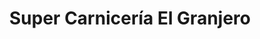 ---
title: "Super Carnicería El Granjero"
url: /tepic/super-carniceria-el-granjero/
shop: Metzgerei
---